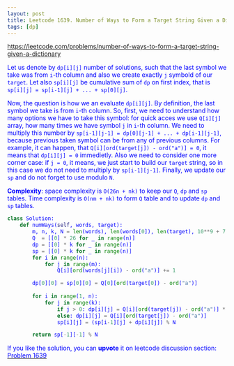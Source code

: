 ```yaml
---
layout: post
title: Leetcode 1639. Number of Ways to Form a Target String Given a Dictionary
tags: [dp]
---
```


<a href="https://leetcode.com/problems/number-of-ways-to-form-a-target-string-given-a-dictionary"> <font color = blue>https://leetcode.com/problems/number-of-ways-to-form-a-target-string-given-a-dictionary

Let us denote by `dp[i][j]` number of solutions, such that the last symbol we take was from `i`-th column and also we create exactly `j` symbold of our `target`. Let also `sp[i][j]` be cumulative sum of `dp` on first index, that is `sp[i][j] = sp[i-1][j] + ... + sp[0][j]`.

Now, the question is how we an evaluate `dp[i][j]`. By definition, the last symbol we take is from `i`-th column. So, first, we need to understand how many options we have to take this symbol: for quick acces we use `Q[i][j]` array, how many times we have symbol `j` in `i`-th column. We need to multiply this number by `sp[i-1][j-1] = dp[0][j-1] + ... + dp[i-1][j-1]`, because previous taken symbol can be from any of previous columns. For example, it can happen, that `Q[i][ord(target[j]) - ord("a")] = 0`, it means that `dp[i][j] = 0` immedietly. Also we need to consider one more corner case: if `j = 0`, it means, we just start to build our `target` string, so in this case we do not need to multiply by `sp[i-1][j-1]`. Finally, we update our `sp` and do not forget to use modulo `N`.

**Complexity**: space complexity is `O(26n + nk)` to keep our `Q`, `dp` and `sp` tables. Time complexity is `O(nm + nk)` to form `Q` table and to update `dp` and `sp` tables.


```python
class Solution:
    def numWays(self, words, target):
        m, n, k, N = len(words), len(words[0]), len(target), 10**9 + 7
        Q  = [[0] * 26 for _ in range(n)]
        dp = [[0] * k for _ in range(n)]
        sp = [[0] * k for _ in range(n)]
        for i in range(n):
            for j in range(m):
                Q[i][ord(words[j][i]) - ord("a")] += 1

        dp[0][0] = sp[0][0] = Q[0][ord(target[0]) - ord("a")]
        
        for i in range(1, n):
            for j in range(k):
                if j > 0: dp[i][j] = Q[i][ord(target[j]) - ord("a")] * sp[i-1][j-1]
                else: dp[i][j] = Q[i][ord(target[j]) - ord("a")]
                sp[i][j] = (sp[i-1][j] + dp[i][j]) % N

        return sp[-1][-1] % N
```

If you like the solution, you can **upvote** it on leetcode discussion section:<a href="https://leetcode.com/problems/number-of-ways-to-form-a-target-string-given-a-dictionary/discuss/917693/python-short-o(mn)-dp-solution-explained"> <font color = blue>Problem 1639
